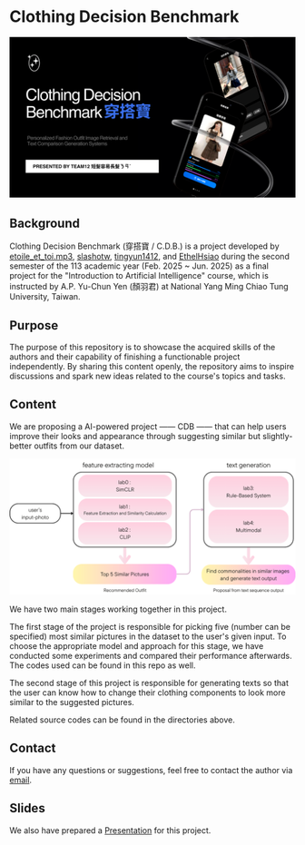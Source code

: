 # Clothing Decision Benchmark 
![](./static/splash.png)

## Background

Clothing Decision Benchmark (穿搭寶 / C.D.B.) is a project developed by [etoile_et_toi.mp3](https://github.com/etoile-et-toi-mp3), [slashotw](https://github.com/slashotw), [tingyun1412](https://github.com/tingyun1412), and [EthelHsiao](https://github.com/EthelHsiao) during the second semester of the 113 academic year (Feb. 2025 ~ Jun. 2025) as a final project for the "Introduction to Artificial Intelligence" course, which is instructed by A.P. Yu-Chun Yen (顏羽君) at National Yang Ming Chiao Tung University, Taiwan.

## Purpose

The purpose of this repository is to showcase the acquired skills of the authors and their capability of finishing a functionable project independently. By sharing this content openly, the repository aims to inspire discussions and spark new ideas related to the course's topics and tasks.

## Content

We are proposing a AI-powered project —— CDB —— that can help users improve their looks and appearance through suggesting similar but slightly-better outfits from our dataset.

![The workflow of this project](./static/workflow.png)

We have two main stages working together in this project.

The first stage of the project is responsible for picking five (number can be specified) most similar pictures in the dataset to the user's given input. To choose the appropriate model and approach for this stage, we have conducted some experiments and compared their performance afterwards. The codes used can be found in this repo as well.

The second stage of this project is responsible for generating texts so that the user can know how to change their clothing 
components to look more similar to the suggested pictures.

Related source codes can be found in the directories above.

## Contact

If you have any questions or suggestions, feel free to contact the author via [email](mailto:willyfu0905.cs12@nycu.edu.tw).

## Slides

We also have prepared a [Presentation](https://www.canva.com/design/DAGpRUsVvz4/J7LZmdsA9lcImkqvaCerBg/edit) for this project.
